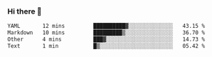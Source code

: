 ### Hi there 👋

<!--
**urzz/urzz** is a ✨ _special_ ✨ repository because its `README.md` (this file) appears on your GitHub profile.

Here are some ideas to get you started:

- 🔭 I’m currently working on ...
- 🌱 I’m currently learning ...
- 👯 I’m looking to collaborate on ...
- 🤔 I’m looking for help with ...
- 💬 Ask me about ...
- 📫 How to reach me: ...
- 😄 Pronouns: ...
- ⚡ Fun fact: ...
-->

<!--START_SECTION:waka-->

```txt
YAML       12 mins         ██████████▓░░░░░░░░░░░░░░   43.15 %
Markdown   10 mins         █████████▒░░░░░░░░░░░░░░░   36.70 %
Other      4 mins          ███▓░░░░░░░░░░░░░░░░░░░░░   14.73 %
Text       1 min           █▒░░░░░░░░░░░░░░░░░░░░░░░   05.42 %
```

<!--END_SECTION:waka-->

